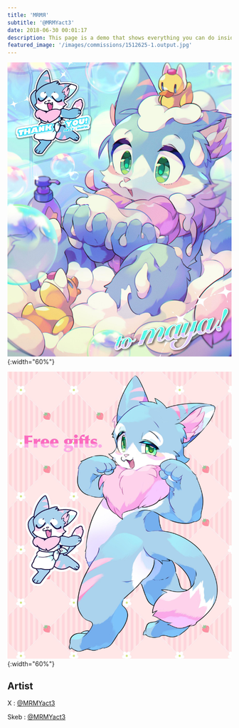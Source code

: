 ```yaml
---
title: 'MRMЯ'
subtitle: '@MRMYact3'
date: 2018-06-30 00:01:17
description: This page is a demo that shows everything you can do inside portfolio and blog posts.
featured_image: '/images/commissions/1512625-1.output.jpg'
---
```


![](/images/commissions/1512625-1.output.jpg){:width="60%"}

![](/images/commissions/1512625-2.output.jpg){:width="60%"}

## Artist

X : [@MRMYact3](https://twitter.com/MRMYact3)

Skeb : [@MRMYact3](https://skeb.jp/@MRMYact3)